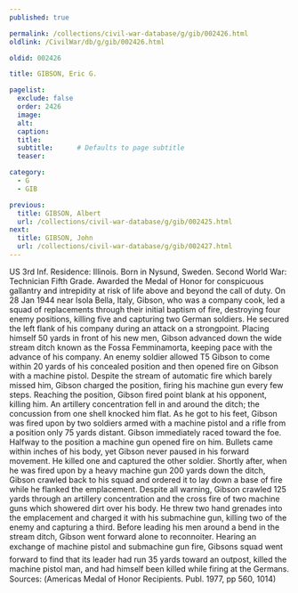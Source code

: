 ```yaml
---
published: true

permalink: /collections/civil-war-database/g/gib/002426.html
oldlink: /CivilWar/db/g/gib/002426.html

oldid: 002426

title: GIBSON, Eric G.

pagelist:
  exclude: false
  order: 2426
  image: 
  alt:
  caption:
  title:
  subtitle:      # Defaults to page subtitle
  teaser:

category: 
  - G 
  - GIB

previous:
  title: GIBSON, Albert
  url: /collections/civil-war-database/g/gib/002425.html  
next:
  title: GIBSON, John
  url: /collections/civil-war-database/g/gib/002427.html   
---
```

US 3rd Inf. Residence: Illinois. Born in Nysund, Sweden. Second World War: Technician Fifth Grade. Awarded the Medal of Honor for conspicuous gallantry and intrepidity at risk of life above and beyond the call of duty. On 28 Jan 1944 near Isola Bella, Italy, Gibson, who was a company cook, led a squad of replacements through their initial baptism of fire, destroying four enemy positions, killing five and capturing two German soldiers. He secured the left flank of his company during an attack on a strongpoint. Placing himself 50 yards in front of his new men, Gibson advanced down the wide stream ditch known as the Fossa Femminamorta, keeping pace with the advance of his company. An enemy soldier allowed T5 Gibson to come within 20 yards of his concealed position and then opened fire on Gibson with a machine pistol. Despite the stream of automatic fire which barely missed him, Gibson charged the position, firing his machine gun every few steps. Reaching the position, Gibson fired point blank at his opponent, killing him. An artillery concentration fell in and around the ditch; the concussion from one shell knocked him flat. As he got to his feet, Gibson was fired upon by two soldiers armed with a machine pistol and a rifle from a position only 75 yards distant. Gibson immediately raced toward the foe. Halfway to the position a machine gun opened fire on him. Bullets came within inches of his body, yet Gibson never paused in his forward movement. He killed one and captured the other soldier. Shortly after, when he was fired upon by a heavy machine gun 200 yards down the ditch, Gibson crawled back to his squad and ordered it to lay down a base of fire while he flanked the emplacement. Despite all warning, Gibson crawled 125 yards through an artillery concentration and the cross fire of two machine guns which showered dirt over his body. He threw two hand grenades into the emplacement and charged it with his submachine gun, killing two of the enemy and capturing a third. Before leading his men around a bend in the stream ditch, Gibson went forward alone to reconnoiter. Hearing an exchange of machine pistol and submachine gun fire, Gibson&#146;s squad went forward to find that its leader had run 35 yards toward an outpost, killed the machine pistol man, and had himself been killed while firing at the Germans. Sources: (&#147;America&#146;s Medal of Honor Recipients&#148;. Publ. 1977, pp 560, 1014)